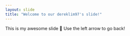```yaml
---
layout: slide
title: "Welcome to our dereklim97's slide!"
---
```

This is my awesome slide :tada:
Use the left arrow to go back!

